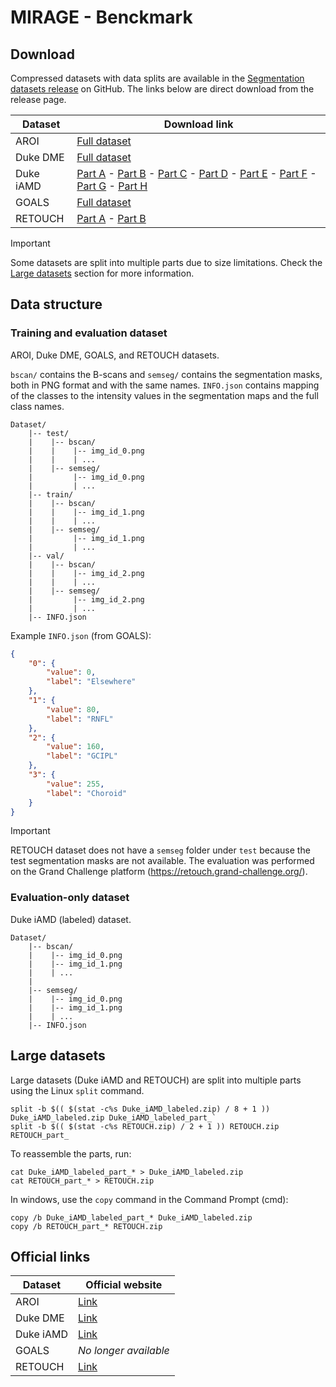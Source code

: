 # MIRAGE - Benckmark


## Download

Compressed datasets with data splits are available in the [Segmentation datasets release](https://github.com/j-morano/MIRAGE/releases/tag/seg-data) on GitHub.
The links below are direct download from the release page.


| Dataset | Download link |
| --- | --- |
| AROI | [Full dataset](https://github.com/j-morano/MIRAGE/releases/download/seg-data/AROI.zip) |
| Duke DME | [Full dataset](https://github.com/j-morano/MIRAGE/releases/download/seg-data/Duke_DME.zip) |
| Duke iAMD | [Part A](https://github.com/j-morano/MIRAGE/releases/download/seg-data/Duke_iAMD_labeled_part_aa) - [Part B](https://github.com/j-morano/MIRAGE/releases/download/seg-data/Duke_iAMD_labeled_part_ab) - [Part C](https://github.com/j-morano/MIRAGE/releases/download/seg-data/Duke_iAMD_labeled_part_ac) - [Part D](https://github.com/j-morano/MIRAGE/releases/download/seg-data/Duke_iAMD_labeled_part_ad) - [Part E](https://github.com/j-morano/MIRAGE/releases/download/seg-data/Duke_iAMD_labeled_part_ae) - [Part F](https://github.com/j-morano/MIRAGE/releases/download/seg-data/Duke_iAMD_labeled_part_af) - [Part G](https://github.com/j-morano/MIRAGE/releases/download/seg-data/Duke_iAMD_labeled_part_ag) - [Part H](https://github.com/j-morano/MIRAGE/releases/download/seg-data/Duke_iAMD_labeled_part_ah) |
| GOALS | [Full dataset](https://github.com/j-morano/MIRAGE/releases/download/seg-data/GOALS.zip) |
| RETOUCH | [Part A](https://github.com/j-morano/MIRAGE/releases/download/seg-data/RETOUCH_part_aa) - [Part B](https://github.com/j-morano/MIRAGE/releases/download/seg-data/RETOUCH_part_ab) |


> [!IMPORTANT]
> Some datasets are split into multiple parts due to size limitations. Check the [Large datasets](#large-datasets) section for more information.


## Data structure

### Training and evaluation dataset

AROI, Duke DME, GOALS, and RETOUCH datasets.

`bscan/` contains the B-scans and `semseg/` contains the segmentation masks, both in PNG format and with the same names.
`INFO.json` contains mapping of the classes to the intensity values in the segmentation maps and the full class names.


```text
Dataset/
    |-- test/
    |    |-- bscan/
    |    |    |-- img_id_0.png
    |    |    | ...
    |    |-- semseg/
    |         |-- img_id_0.png
    |         | ...
    |-- train/
    |    |-- bscan/
    |    |    |-- img_id_1.png
    |    |    | ...
    |    |-- semseg/
    |         |-- img_id_1.png
    |         | ...
    |-- val/
    |    |-- bscan/
    |    |    |-- img_id_2.png
    |    |    | ...
    |    |-- semseg/
    |         |-- img_id_2.png
    |         | ...
    |-- INFO.json
```

Example `INFO.json` (from GOALS):

```json
{
    "0": {
        "value": 0,
        "label": "Elsewhere"
    },
    "1": {
        "value": 80,
        "label": "RNFL"
    },
    "2": {
        "value": 160,
        "label": "GCIPL"
    },
    "3": {
        "value": 255,
        "label": "Choroid"
    }
}
```

> [!IMPORTANT]
> RETOUCH dataset does not have a `semseg` folder under `test` because the test segmentation masks are not available. The evaluation was performed on the Grand Challenge platform (<https://retouch.grand-challenge.org/>).


### Evaluation-only dataset

Duke iAMD (labeled) dataset.

```text
Dataset/
    |-- bscan/
    |    |-- img_id_0.png
    |    |-- img_id_1.png
    |    | ...
    |
    |-- semseg/
    |    |-- img_id_0.png
    |    |-- img_id_1.png
    |    | ...
    |-- INFO.json
```


## Large datasets

Large datasets (Duke iAMD and RETOUCH) are split into multiple parts using the Linux `split` command.

```shell
split -b $(( $(stat -c%s Duke_iAMD_labeled.zip) / 8 + 1 )) Duke_iAMD_labeled.zip Duke_iAMD_labeled_part_`
split -b $(( $(stat -c%s RETOUCH.zip) / 2 + 1 )) RETOUCH.zip RETOUCH_part_
```

To reassemble the parts, run:

```shell
cat Duke_iAMD_labeled_part_* > Duke_iAMD_labeled.zip
cat RETOUCH_part_* > RETOUCH.zip
```

In windows, use the `copy` command in the Command Prompt (cmd):

```shell
copy /b Duke_iAMD_labeled_part_* Duke_iAMD_labeled.zip
copy /b RETOUCH_part_* RETOUCH.zip
```



## Official links

| Dataset | Official website |
| --- | --- |
| AROI | [Link](https://ipg.fer.hr/ipg/resources/oct_image_database) |
| Duke DME | [Link](https://people.duke.edu/~sf59/Chiu_BOE_2014_dataset.htm) |
| Duke iAMD | [Link](https://people.duke.edu/~sf59/RPEDC_Ophth_2013_dataset.htm) |
| GOALS | _No longer available_ |
| RETOUCH | [Link](https://retouch.grand-challenge.org/) |

